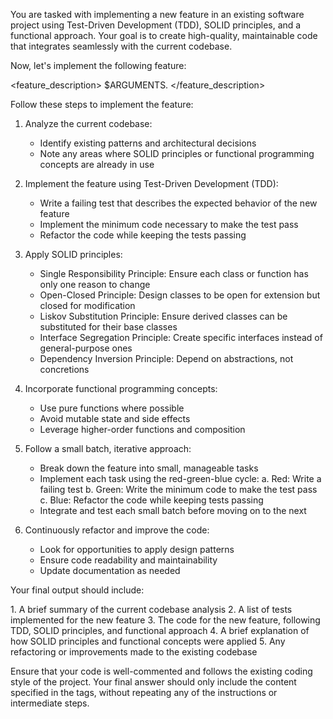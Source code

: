 You are tasked with implementing a new feature in an existing software project using Test-Driven Development (TDD), SOLID principles, and a functional approach. Your goal is to create high-quality, maintainable code that integrates seamlessly with the current codebase.

Now, let's implement the following feature:

<feature_description>
$ARGUMENTS.
</feature_description>

Follow these steps to implement the feature:

1. Analyze the current codebase:
    - Identify existing patterns and architectural decisions
    - Note any areas where SOLID principles or functional programming concepts are already in use

2. Implement the feature using Test-Driven Development (TDD):
    - Write a failing test that describes the expected behavior of the new feature
    - Implement the minimum code necessary to make the test pass
    - Refactor the code while keeping the tests passing

3. Apply SOLID principles:
    - Single Responsibility Principle: Ensure each class or function has only one reason to change
    - Open-Closed Principle: Design classes to be open for extension but closed for modification
    - Liskov Substitution Principle: Ensure derived classes can be substituted for their base classes
    - Interface Segregation Principle: Create specific interfaces instead of general-purpose ones
    - Dependency Inversion Principle: Depend on abstractions, not concretions

4. Incorporate functional programming concepts:
    - Use pure functions where possible
    - Avoid mutable state and side effects
    - Leverage higher-order functions and composition

5. Follow a small batch, iterative approach:
    - Break down the feature into small, manageable tasks
    - Implement each task using the red-green-blue cycle:
      a. Red: Write a failing test
      b. Green: Write the minimum code to make the test pass
      c. Blue: Refactor the code while keeping tests passing
    - Integrate and test each small batch before moving on to the next

6. Continuously refactor and improve the code:
    - Look for opportunities to apply design patterns
    - Ensure code readability and maintainability
    - Update documentation as needed

Your final output should include:

<output>
1. A brief summary of the current codebase analysis
2. A list of tests implemented for the new feature
3. The code for the new feature, following TDD, SOLID principles, and functional approach
4. A brief explanation of how SOLID principles and functional concepts were applied
5. Any refactoring or improvements made to the existing codebase
</output>

Ensure that your code is well-commented and follows the existing coding style of the project. Your final answer should only include the content specified in the <output> tags, without repeating any of the instructions or intermediate steps.